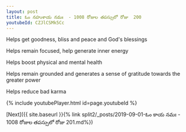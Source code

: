 ```yaml
---
layout: post
title: ఓం నహుశాయ నమః  - 1008 రోజుల తపస్సులో రోజు  200
youtubeId: CZJlCSMk5Cc
---
```

 
 
Helps get goodness, bliss and peace and God's blessings
 
Helps remain focused, help generate inner energy 
 
Helps boost physical and mental health 
 
Helps remain grounded and generates a sense of gratitude towards the greater power 
 
Helps reduce bad karma
 
 
 
 


{% include youtubePlayer.html id=page.youtubeId %}
 
[Next]({{ site.baseurl }}{% link  split2/_posts/2019-09-01-ఓం కాయ నమః   - 1008 రోజుల తపస్సులో రోజు  201.md%})
 
